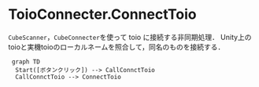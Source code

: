 # ToioConnecter.ConnectToio

`CubeScanner`，`CubeConnecter`を使って toio に接続する非同期処理．
Unity上のtoioと実機toioのローカルネームを照合して，同名のものを接続する．

```mermaid
 graph TD
  Start([ボタンクリック]) --> CallConnctToio
  CallConnctToio --> ConnectToio
  
```
